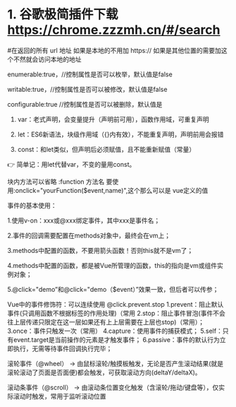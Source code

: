 # 1. 谷歌极简插件下载  https://chrome.zzzmh.cn/#/search



#在返回的所有 url 地址 如果是本地的不用加 https://  如果是其他位置的需要加这个不然就会访问本地的地址



enumerable:true，//控制属性是否可以枚举，默认值是false

writable:true，//控制属性是否可以被修改，默认值是false

configurable:true //控制属性是否可以被删除，默认值是



1. ‌var‌：老式声明，会变量提升（声明前可用），函数作用域，可重复声明

2. ‌let‌：ES6新语法，块级作用域（{}内有效），不能重复声明，声明前用会报错

3. ‌const‌：和let类似，但声明后必须赋值，且不能重新赋值（常量）

👉 简单记：用let代替var，不变的量用const。



块内方法可以省略 :function 方法名
要使用:onclick="yourFunction($event,name)",这个那么可以是 vue定义的值

事件的基本使用：

  1.使用v-on：xxx或@xxx绑定事件，其中xxx是事件名；

  2.事件的回调需要配置在methods对象中，最终会在vm上；

  3.methods中配置的函数，不要用箭头函数！否则this就不是vm了；

  4.methods中配置的函数，都是被Vue所管理的函数，this的指向是vm或组件实例对象；

  5.@click="demo”和@click="demo（$event）”效果一致，但后者可以传参；

  Vue中的事件修饰符：可以连续使用  @click.prevent.stop
    1.prevent：阻止默认事件(只调用函数不根据标签的作用处理)（常用
    2.stop：阻止事件冒泡(事件不会往上层传递只限定在这一层如果还有上上层需要在上层也stop)（常用）；
    3.once：事件只触发一次（常用）
    4.capture：使用事件的捕获模式；
    5.self：只有event.target是当前操作的元素是才触发事件；
    6.passive：事件的默认行为立即执行，无需等待事件回调执行完毕；

滚轮事件（@wheel）‌
→ 由鼠标滚轮/触摸板触发，‌无论是否产生滚动结果(就是滚轮滚动了页面是否面便)都会触发，可获取滚动方向(deltaY/deltaX)。

‌滚动条事件（@scroll）‌
→ 由滚动条位置变化触发（含滚轮/拖动/键盘等），‌仅实际滚动时触发‌，常用于监听滚动位置
